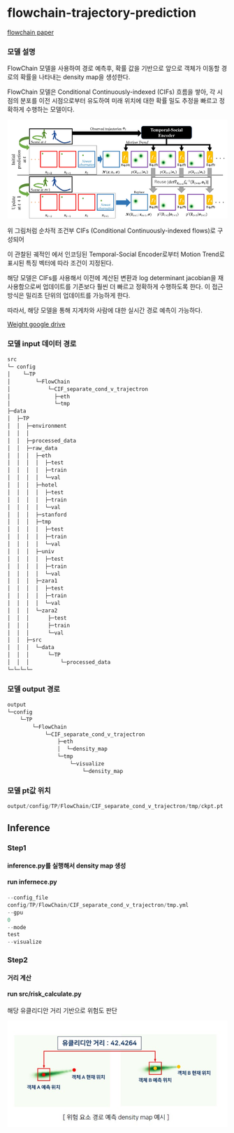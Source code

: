 
# flowchain-trajectory-prediction

[flowchain paper](https://arxiv.org/abs/2308.08824)

### 모델 설명

FlowChain 모델을 사용하여 경로 예측후, 확률 값을 기반으로 앞으로 객체가 이동할 경로의 확률을 나타내는 density map을 생성한다.


FlowChain 모델은 Conditional Continuously-indexed (CIFs) 흐름을 쌓아, 각 시점의 분포를 이전 시점으로부터 유도하여 미래 위치에 대한 확률 밀도 추정을 빠르고 정확하게 수행하는 모델이다. 

![image1.jpg](images%2Fimage01.png)

위 그림처럼 순차적 조건부 CIFs (Conditional Continuously-indexed flows)로 구성되어 

이 관찰된 궤적인 에서 인코딩된 Temporal-Social Encoder로부터 Motion Trend로 표시된 특징 벡터에 따라 조건이 지정된다. 

해당 모델은 CIFs를 사용해서 이전에 계산된 변환과 log determinant jacobian을 재사용함으로써 업데이트를 기존보다 훨씬 더 빠르고 정확하게 수행하도록 한다. 
이 접근 방식은 밀리초 단위의 업데이트를 가능하게 한다. 

따라서, 해당 모델을 통해 지게차와 사람에 대한 실시간 경로 예측이 가능하다. 


[Weight google drive](https://drive.google.com/drive/folders/1T-Chadz-1OfEzWD5DmEFPAeiKqT2oJNK?usp=sharing)

### 모델 input 데이터 경로


```python
src
└─ config
│    └─TP
│        └─FlowChain
│            └─CIF_separate_cond_v_trajectron
│              ├─eth
│              └─tmp
├─data
│  ├─TP
│  │  ├─environment
│  │  │ 
│  │  ├─processed_data
│  │  ├─raw_data
│  │  │  ├─eth
│  │  │  │  ├─test
│  │  │  │  ├─train
│  │  │  │  └─val
│  │  │  ├─hotel
│  │  │  │  ├─test
│  │  │  │  ├─train
│  │  │  │  └─val
│  │  │  ├─stanford
│  │  │  ├─tmp
│  │  │  │  ├─test
│  │  │  │  ├─train
│  │  │  │  └─val
│  │  │  ├─univ
│  │  │  │  ├─test
│  │  │  │  ├─train
│  │  │  │  └─val
│  │  │  ├─zara1
│  │  │  │  ├─test
│  │  │  │  ├─train
│  │  │  │  └─val
│  │  │  └─zara2
│  │  │      ├─test
│  │  │      ├─train
│  │  │      └─val
│  │  ├─src
│  │  │  └─data
│  │  │      └─TP
│  │  │          └─processed_data
└─└─└─└─

```


### 모델 output 경로

```python
output
└─config
    └─TP
        └─FlowChain
            └─CIF_separate_cond_v_trajectron
                ├─eth
                │  └─density_map
                └─tmp
                    └─visualize
                        └─density_map
```


### 모델 pt값 위치
```python
output/config/TP/FlowChain/CIF_separate_cond_v_trajectron/tmp/ckpt.pt
```

## Inference

### Step1
#### inference.py를 실행해서 density map 생성

#### run infernece.py

```python
--config_file
config/TP/FlowChain/CIF_separate_cond_v_trajectron/tmp.yml
--gpu
0
--mode
test
--visualize
```

### Step2
#### 거리 계산
#### run src/risk_calculate.py
해당 유클리디안 거리 기반으로 위험도  판단


![image1.jpg](images%2Fimage1.jpg)
